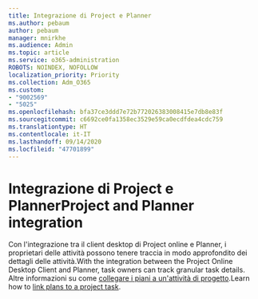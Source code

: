 ```yaml
---
title: Integrazione di Project e Planner
ms.author: pebaum
author: pebaum
manager: mnirkhe
ms.audience: Admin
ms.topic: article
ms.service: o365-administration
ROBOTS: NOINDEX, NOFOLLOW
localization_priority: Priority
ms.collection: Adm_O365
ms.custom:
- "9002569"
- "5025"
ms.openlocfilehash: bfa37ce3ddd7e72b772026383008415e7db8e83f
ms.sourcegitcommit: c6692ce0fa1358ec3529e59ca0ecdfdea4cdc759
ms.translationtype: HT
ms.contentlocale: it-IT
ms.lasthandoff: 09/14/2020
ms.locfileid: "47701899"
---
```

# <a name="project-and-planner-integration"></a><span data-ttu-id="5fc65-102">Integrazione di Project e Planner</span><span class="sxs-lookup"><span data-stu-id="5fc65-102">Project and Planner integration</span></span>

<span data-ttu-id="5fc65-103">Con l'integrazione tra il client desktop di Project online e Planner, i proprietari delle attività possono tenere traccia in modo approfondito dei dettagli delle attività.</span><span class="sxs-lookup"><span data-stu-id="5fc65-103">With the integration between the Project Online Desktop Client and Planner, task owners can track granular task details.</span></span> <span data-ttu-id="5fc65-104">Altre informazioni su come [collegare i piani a un'attività di progetto](https://www.microsoft.com/microsoft-365/blog/2017/10/30/introducing-new-ways-to-work-in-microsoft-project/).</span><span class="sxs-lookup"><span data-stu-id="5fc65-104">Learn how to [link plans to a project task](https://www.microsoft.com/microsoft-365/blog/2017/10/30/introducing-new-ways-to-work-in-microsoft-project/).</span></span>
